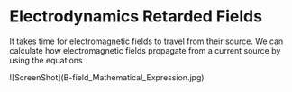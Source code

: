 # Electrodynamics Retarded Fields
<p>It takes time for electromagnetic fields to travel from their source.  We can calculate how electromagnetic fields propagate from a current source by using the equations </p>
![ScreenShot](B-field_Mathematical_Expression.jpg)


